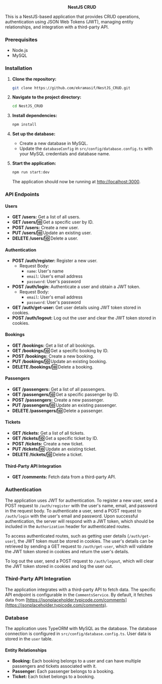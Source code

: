 <p align="center">
  <b>NestJS CRUD</b>
</p>


This is a NestJS-based application that provides CRUD operations, authentication using JSON Web Tokens (JWT), managing entity relationships, and integration with a third-party API.

### Prerequisites

- Node.js
- MySQL

### Installation

1. **Clone the repository:**

    ```bash
    git clone https://github.com/ekramasif/NestJS_CRUD.git
    ```

2. **Navigate to the project directory:**

    ```bash
    cd NestJS_CRUD
    ```

3. **Install dependencies:**

    ```bash
    npm install
    ```

4. **Set up the database:**
   
   - Create a new database in MySQL.
   - Update the `databaseConfig` in `src/config/database.config.ts` with your MySQL credentials and database name.

5. **Start the application:**

    ```bash
    npm run start:dev
    ```

    The application should now be running at [http://localhost:3000](http://localhost:3000).

### API Endpoints

#### Users

- **GET /users:** Get a list of all users.
- **GET /users/:id:** Get a specific user by ID.
- **POST /users:** Create a new user.
- **PUT /users/:id:** Update an existing user.
- **DELETE /users/:id:** Delete a user.

#### Authentication

- **POST /auth/register:** Register a new user.
  - Request Body:
    - `name`: User's name
    - `email`: User's email address
    - `password`: User's password
- **POST /auth/login:** Authenticate a user and obtain a JWT token.
  - Request Body:
    - `email`: User's email address
    - `password`: User's password
- **GET /auth/get-user:** Get user details using JWT token stored in cookies.
- **POST /auth/logout:** Log out the user and clear the JWT token stored in cookies.

#### Bookings

- **GET /bookings:** Get a list of all bookings.
- **GET /bookings/:id:** Get a specific booking by ID.
- **POST /bookings:** Create a new booking.
- **PUT /bookings/:id:** Update an existing booking.
- **DELETE /bookings/:id:** Delete a booking.

#### Passengers

- **GET /passengers:** Get a list of all passengers.
- **GET /passengers/:id:** Get a specific passenger by ID.
- **POST /passengers:** Create a new passenger.
- **PUT /passengers/:id:** Update an existing passenger.
- **DELETE /passengers/:id:** Delete a passenger.

#### Tickets

- **GET /tickets:** Get a list of all tickets.
- **GET /tickets/:id:** Get a specific ticket by ID.
- **POST /tickets:** Create a new ticket.
- **PUT /tickets/:id:** Update an existing ticket.
- **DELETE /tickets/:id:** Delete a ticket.

#### Third-Party API Integration

- **GET /comments:** Fetch data from a third-party API.

### Authentication

The application uses JWT for authentication. To register a new user, send a POST request to `/auth/register` with the user's name, email, and password in the request body. To authenticate a user, send a POST request to `/auth/login` with the user's email and password. Upon successful authentication, the server will respond with a JWT token, which should be included in the `Authorization` header for authenticated routes.

To access authenticated routes, such as getting user details (`/auth/get-user`), the JWT token must be stored in cookies. The user's details can be retrieved by sending a GET request to `/auth/get-user`, which will validate the JWT token stored in cookies and return the user's details.

To log out the user, send a POST request to `/auth/logout`, which will clear the JWT token stored in cookies and log the user out.

### Third-Party API Integration

The application integrates with a third-party API to fetch data. The specific API endpoint is configurable in the `CommentsService`. By default, it fetches data from [https://jsonplaceholder.typicode.com/comments](https://jsonplaceholder.typicode.com/comments).

### Database

The application uses TypeORM with MySQL as the database. The database connection is configured in `src/config/database.config.ts`. User data is stored in the `user` table.

#### Entity Relationships

- **Booking:** Each booking belongs to a user and can have multiple passengers and tickets associated with it.
- **Passenger:** Each passenger belongs to a booking.
- **Ticket:** Each ticket belongs to a booking.